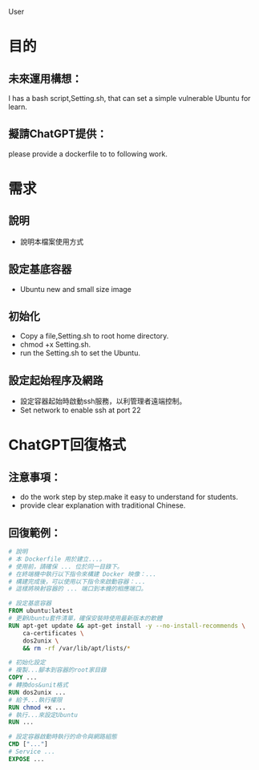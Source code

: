 User
# 目的 

## 未來運用構想：
  I has a bash script,Setting.sh, that can set a simple vulnerable Ubuntu for learn.

## 擬請ChatGPT提供：
  please provide a dockerfile to to following work.

# 需求

## 說明
  * 說明本檔案使用方式

## 設定基底容器
  * Ubuntu new and small size image  

## 初始化
  * Copy a file,Setting.sh to root home directory.
  * chmod +x Setting.sh.
  * run the Setting.sh to set the Ubuntu. 

## 設定起始程序及網路
  * 設定容器起始時啟動ssh服務，以利管理者遠端控制。
  * Set network to enable ssh at port 22

# ChatGPT回復格式

## 注意事項：
  * do the work step by step.make it easy to understand for students.
  * provide clear explanation with traditional Chinese.

## 回復範例：

  ```dockerfile
  # 說明
  # 本 Dockerfile 用於建立...。
  # 使用前，請確保 ... 位於同一目錄下。
  # 在終端機中執行以下指令來構建 Docker 映像：...
  # 構建完成後，可以使用以下指令來啟動容器：...
  # 這樣將映射容器的 ... 端口到本機的相應端口。

  # 設定基底容器
  FROM ubuntu:latest
  # 更新Ubuntu套件清單，確保安裝時使用最新版本的軟體
  RUN apt-get update && apt-get install -y --no-install-recommends \
      ca-certificates \
      dos2unix \
      && rm -rf /var/lib/apt/lists/*
  
  # 初始化設定
  # 複製...腳本到容器的root家目錄
  COPY ...
  # 轉換dos&unit格式
  RUN dos2unix ...
  # 給予...執行權限
  RUN chmod +x ...
  # 執行...來設定Ubuntu
  RUN ...

  # 設定容器啟動時執行的命令與網路組態
  CMD ["..."]
  # Service ...
  EXPOSE ...
  ```
